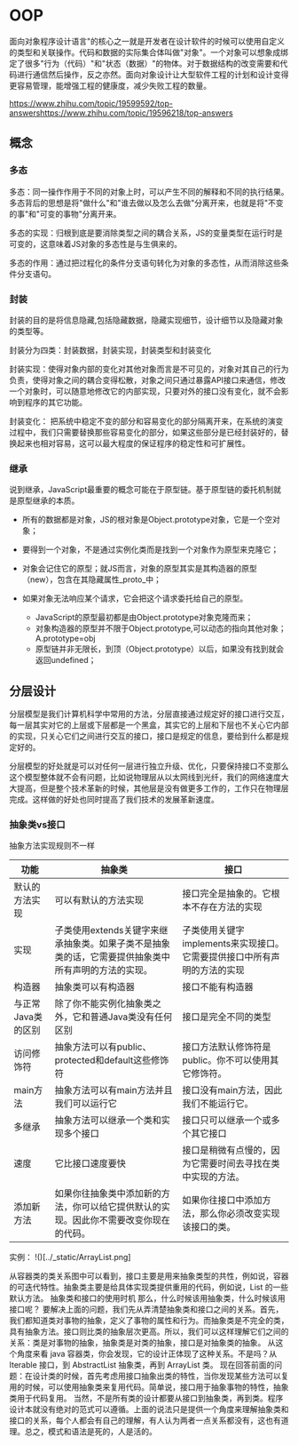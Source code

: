 # OOP

面向对象程序设计语言"的核心之一就是开发者在设计软件的时候可以使用自定义的类型和关联操作。代码和数据的实际集合体叫做"对象"。一个对象可以想象成绑定了很多"行为（代码）"和"状态（数据）"的物体。对于数据结构的改变需要和代码进行通信然后操作，反之亦然。面向对象设计让大型软件工程的计划和设计变得更容易管理，能增强工程的健康度，减少失败工程的数量。

<https://www.zhihu.com/topic/19599592/top-answers><https://www.zhihu.com/topic/19596218/top-answers>

## 概念

### 多态

多态：同一操作作用于不同的对象上时，可以产生不同的解释和不同的执行结果。多态背后的思想是将"做什么"和"谁去做以及怎么去做"分离开来，也就是将"不变的事"和"可变的事物"分离开来。

多态的实现：归根到底是要消除类型之间的耦合关系，JS的变量类型在运行时是可变的，这意味着JS对象的多态性是与生俱来的。

多态的作用：通过把过程化的条件分支语句转化为对象的多态性，从而消除这些条件分支语句。

### 封装

封装的目的是将信息隐藏,包括隐藏数据，隐藏实现细节，设计细节以及隐藏对象的类型等。

封装分为四类：封装数据，封装实现，封装类型和封装变化

封装实现：使得对象内部的变化对其他对象而言是不可见的，对象对其自己的行为负责，使得对象之间的耦合变得松散，对象之间只通过暴露API接口来通信，修改一个对象时，可以随意地修改它的内部实现，只要对外的接口没有变化，就不会影响到程序的其它功能。

封装变化： 把系统中稳定不变的部分和容易变化的部分隔离开来，在系统的演变过程中，我们只需要替换那些容易变化的部分，如果这些部分是已经封装好的，替换起来也相对容易，这可以最大程度的保证程序的稳定性和可扩展性。

### 继承

说到继承，JavaScript最重要的概念可能在于原型链。基于原型链的委托机制就是原型继承的本质。

- 所有的数据都是对象，JS的根对象是Object.prototype对象，它是一个空对象；
- 要得到一个对象，不是通过实例化类而是找到一个对象作为原型来克隆它；
- 对象会记住它的原型；就JS而言，对象的原型其实是其构造器的原型（new），包含在其隐藏属性_proto_中；
- 如果对象无法响应某个请求，它会把这个请求委托给自己的原型。

  - JavaScript的原型最初都是由Object.prototype对象克隆而来；
  - 对象构造器的原型并不限于Object.prototype,可以动态的指向其他对象； A.prototype=obj
  - 原型链并非无限长，到顶（Object.prototype）以后，如果没有找到就会返回undefined；

## 分层设计

分层模型是我们计算机科学中常用的方法，分层直接通过规定好的接口进行交互，每一层其实对它的上层或下层都是一个黑盒，其实它的上层和下层也不关心它内部的实现，只关心它们之间进行交互的接口，接口是规定的信息，要给到什么都是规定好的。

分层模型的好处就是可以对任何一层进行独立升级、优化，只要保持接口不变那么这个模型整体就不会有问题，比如说物理层从以太网线到光纤，我们的网络速度大大提高，但是整个技术革新的时候，其他层是没有做更多工作的，工作只在物理层完成。这样做的好处也同时提高了我们技术的发展革新速度。

### 抽象类vs接口

抽象方法实现规则不一样

功能          | 抽象类                                                   | 接口
----------- | ----------------------------------------------------- | -----------------------------------------
默认的方法实现     | 可以有默认的方法实现                                            | 接口完全是抽象的。它根本不存在方法的实现
实现          | 子类使用extends关键字来继承抽象类。如果子类不是抽象类的话，它需要提供抽象类中所有声明的方法的实现。 | 子类使用关键字implements来实现接口。它需要提供接口中所有声明的方法的实现
构造器         | 抽象类可以有构造器                                             | 接口不能有构造器
与正常Java类的区别 | 除了你不能实例化抽象类之外，它和普通Java类没有任何区别                         | 接口是完全不同的类型
访问修饰符       | 抽象方法可以有public、protected和default这些修饰符                  | 接口方法默认修饰符是public。你不可以使用其它修饰符。
main方法      | 抽象方法可以有main方法并且我们可以运行它                                | 接口没有main方法，因此我们不能运行它。
多继承         | 抽象方法可以继承一个类和实现多个接口                                    | 接口只可以继承一个或多个其它接口
速度          | 它比接口速度要快                                              | 接口是稍微有点慢的，因为它需要时间去寻找在类中实现的方法。
添加新方法       | 如果你往抽象类中添加新的方法，你可以给它提供默认的实现。因此你不需要改变你现在的代码。           | 如果你往接口中添加方法，那么你必须改变实现该接口的类。

实例： !()[../_static/ArrayList.png]


从容器类的类关系图中可以看到，接口主要是用来抽象类型的共性，例如说，容器的可迭代特性。抽象类主要是给具体实现类提供重用的代码，例如说，List 的一些默认方法。
抽象类和接口的使用时机
那么，什么时候该用抽象类，什么时候该用接口呢？
要解决上面的问题，我们先从弄清楚抽象类和接口之间的关系。首先，我们都知道类对事物的抽象，定义了事物的属性和行为。而抽象类是不完全的类，具有抽象方法。接口则比类的抽象层次更高。所以，我们可以这样理解它们之间的关系：类是对事物的抽象，抽象类是对类的抽象，接口是对抽象类的抽象。
从这个角度来看 java 容器类，你会发现，它的设计正体现了这种关系。不是吗？从 Iterable 接口，到 AbstractList 抽象类，再到 ArrayList 类。
现在回答前面的问题：在设计类的时候，首先考虑用接口抽象出类的特性，当你发现某些方法可以复用的时候，可以使用抽象类来复用代码。简单说，接口用于抽象事物的特性，抽象类用于代码复用。
当然，不是所有类的设计都要从接口到抽象类，再到类。程序设计本就没有绝对的范式可以遵循。上面的说法只是提供一个角度来理解抽象类和接口的关系，每个人都会有自己的理解，有人认为两者一点关系都没有，这也有道理。总之，模式和语法是死的，人是活的。


